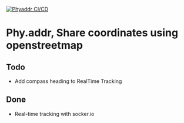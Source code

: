 [![Phyaddr CI/CD](https://github.com/Stenstromen/phyaddr/actions/workflows/main.yml/badge.svg)](https://github.com/Stenstromen/phyaddr/actions/workflows/main.yml)
# Phy.addr, Share coordinates using openstreetmap

## Todo
* Add compass heading to RealTime Tracking

## Done
* Real-time tracking with socker.io
